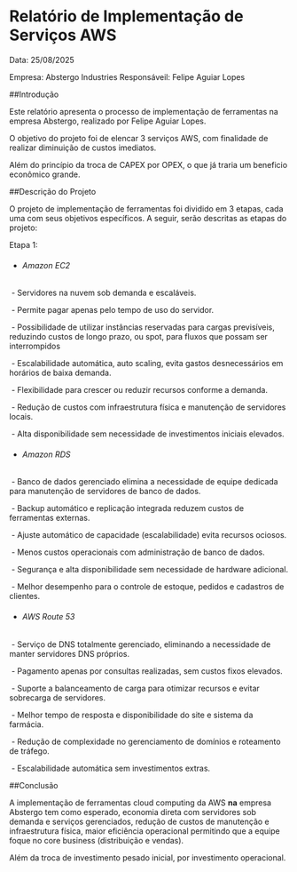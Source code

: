 # Relatório de Implementação de Serviços AWS





Data: 25/08/2025

Empresa: Abstergo Industries
Responsáveil: Felipe Aguiar Lopes



##Introdução

Este relatório apresenta o processo de implementação de ferramentas na empresa Abstergo, realizado por Felipe Aguiar Lopes.

O objetivo do projeto foi de elencar 3 serviços AWS, com finalidade de realizar diminuição de custos imediatos.

Além do princípio da troca de CAPEX por OPEX, o que já traria um beneficio econômico grande.


##Descrição do Projeto

O projeto de implementação de ferramentas foi dividido em 3 etapas, cada uma com seus objetivos específicos. A seguir, serão descritas as etapas do projeto:


Etapa 1:

* ###### Amazon EC2

 - Servidores na nuvem sob demanda e escaláveis.

 - Permite pagar apenas pelo tempo de uso do servidor.

 - Possibilidade de utilizar instâncias reservadas para cargas previsíveis, reduzindo custos de longo prazo, ou spot, para fluxos que possam ser interrompidos

 - Escalabilidade automática, auto scaling, evita gastos desnecessários em horários de baixa demanda.

 - Flexibilidade para crescer ou reduzir recursos conforme a demanda.

 - Redução de custos com infraestrutura física e manutenção de servidores locais.

 - Alta disponibilidade sem necessidade de investimentos iniciais elevados.



* ###### Amazon RDS

 - Banco de dados gerenciado elimina a necessidade de equipe dedicada para manutenção de servidores de banco de dados.

 - Backup automático e replicação integrada reduzem custos de ferramentas externas.

 - Ajuste automático de capacidade (escalabilidade) evita recursos ociosos.

 - Menos custos operacionais com administração de banco de dados.

 - Segurança e alta disponibilidade sem necessidade de hardware adicional.

 - Melhor desempenho para o controle de estoque, pedidos e cadastros de clientes.



* ###### AWS Route 53

 - Serviço de DNS totalmente gerenciado, eliminando a necessidade de manter servidores DNS próprios.

 - Pagamento apenas por consultas realizadas, sem custos fixos elevados.

 - Suporte a balanceamento de carga para otimizar recursos e evitar sobrecarga de servidores.

 - Melhor tempo de resposta e disponibilidade do site e sistema da farmácia.

 - Redução de complexidade no gerenciamento de domínios e roteamento de tráfego.

 - Escalabilidade automática sem investimentos extras.



##Conclusão

A implementação de ferramentas cloud computing da AWS **na** empresa Abstergo tem como esperado, economia direta com servidores sob demanda e serviços gerenciados, redução de custos de manutenção e infraestrutura física, maior eficiência operacional permitindo que a equipe foque no core business (distribuição e vendas).

Além da troca de investimento pesado inicial, por investimento operacional.


